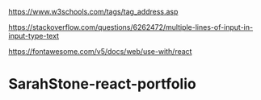 https://www.w3schools.com/tags/tag_address.asp

https://stackoverflow.com/questions/6262472/multiple-lines-of-input-in-input-type-text

https://fontawesome.com/v5/docs/web/use-with/react

# SarahStone-react-portfolio
